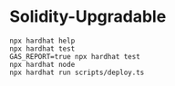 # Solidity-Upgradable

```shell
npx hardhat help
npx hardhat test
GAS_REPORT=true npx hardhat test
npx hardhat node
npx hardhat run scripts/deploy.ts
```
